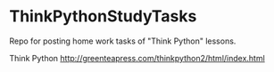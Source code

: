 # ThinkPythonStudyTasks
Repo for posting home work tasks of "Think Python" lessons.

Think Python http://greenteapress.com/thinkpython2/html/index.html
